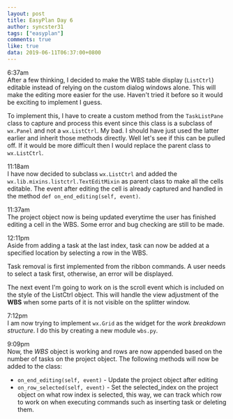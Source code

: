 ```yaml
---
layout: post
title: EasyPlan Day 6
author: syncster31
tags: ["easyplan"]
comments: true
like: true
data: 2019-06-11T06:37:00+0800
---
```

6:37am  
After a few thinking, I decided to make the WBS table display (```ListCtrl```) editable instead of relying on the custom dialog windows alone. This will make the editing more easier for the use. Haven't tried it before so it would be exciting to implement I guess.

To implement this, I have to create a custom method from the ```TaskListPane``` class to capture and process this event since this class is a subclass of ```wx.Panel``` and not a ```wx.ListCtrl```. My bad. I should have just used the latter earlier and inherit those methods directly. Well let's see if this can be pulled off. If it would be more difficult then I would replace the parent class to ```wx.ListCtrl```.

11:18am  
I have now decided to subclass ```wx.ListCtrl``` and added the ```wx.lib.mixins.listctrl.TextEditMixin``` as parent class to make all the cells editable. The event after editing the cell is already captured and handled in the method ```def on_end_editing(self, event)```.

11:37am  
The project object now is being updated everytime the user has finished editing a cell in the WBS. Some error and bug checking are still to be made.

12:11pm  
Aside from adding a task at the last index, task can now be added at a specified location by selecting a row in the WBS.

Task removal is first implemented from the ribbon commands. A user needs to select a task first, otherwise, an error will be displayed.

The next event I'm going to work on is the scroll event which is included on the style of the ListCtrl object. This will handle the view adjustment of the **WBS** when some parts of it is not visible on the splitter window.

7:12pm  
I am now trying to implement ```wx.Grid``` as the widget for the _work breakdown structure_. I do this by creating a new module ```wbs.py```. 

9:09pm  
Now, the _WBS_ object is working and rows are now appended based on the number of tasks on the project object. The following methods will now be added to the class:
- ```on_end_editing(self, event)``` - Update the project object after editing
- ```on_row_selected(self, event)``` - Set the selected_index on the project object on what row index is selected, this way, we can track which row to work on when executing commands such as inserting task or deleting them.

